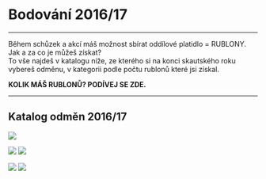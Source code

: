 # Bodování 2016/17
-------------------


Během schůzek a akcí máš možnost sbírat oddílové platidlo = RUBLONY.  
Jak a za co je můžeš získat?  
To vše najdeš v katalogu níže, ze kterého si na konci skautského roku vybereš odměnu, v kategorii podle počtu rublonů které jsi získal.  

**KOLIK MÁŠ RUBLONŮ? PODÍVEJ SE ZDE.**

-------------------------
## Katalog odměn 2016/17

![](https://dd06291c6c.cbaul-cdnwnd.com/0abdc7eb0737f25fe87fa1e4a28deb1c/system_preview_detail_200031746-196381a5ea-public/P%C5%98EHLED.PNG)  

![](https://dd06291c6c.cbaul-cdnwnd.com/0abdc7eb0737f25fe87fa1e4a28deb1c/system_preview_detail_200031742-8f5bc914f6-public/K1.PNG)
![](https://dd06291c6c.cbaul-cdnwnd.com/0abdc7eb0737f25fe87fa1e4a28deb1c/system_preview_detail_200031743-0fb7411aaa-public/K2.PNG)  

![](https://dd06291c6c.cbaul-cdnwnd.com/0abdc7eb0737f25fe87fa1e4a28deb1c/system_preview_detail_200031744-6a7c16c702-public/K3.PNG)
![](https://dd06291c6c.cbaul-cdnwnd.com/0abdc7eb0737f25fe87fa1e4a28deb1c/system_preview_detail_200031745-c541fc7358-public/K4.PNG)
